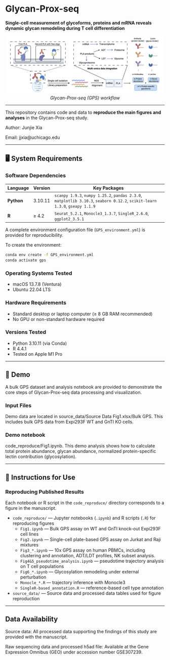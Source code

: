 # Glycan-Prox-seq
**Single-cell measurement of glycoforms, proteins and mRNA reveals dynamic glycan remodeling during T cell differentiation**
<div align="center">
  <img src="GPS_shceme.png" alt="GPS Scheme" width="600"/>
  <br>
  <em>Glycan-Prox-seq (GPS) workflow</em>
</div>

---

This repository contains code and data to **reproduce the main figures and analyses** in the Glycan-Prox-seq study.

Author: Junjie Xia
</div>
Email: jjxia@uchicago.edu

---

## 🖥️ System Requirements

### Software Dependencies

| Language | Version | Key Packages |
|-----------|----------|--------------|
| **Python** | 3.10.11 | `scanpy 1.9.3`, `numpy 1.25.2`, `pandas 2.3.0`, `matplotlib 3.10.3`, `seaborn 0.12.2`, `scikit-learn 1.3.0`, `gseapy 1.1.9` |
| **R** | ≥ 4.2 | `Seurat_5.2.1`, `Monocle3_1.3.7`, `SingleR_2.6.0`, `ggplot2_3.5.1`|

A complete environment configuration file (`GPS_environment.yml`) is provided for reproducibility.

To create the environment:

```bash
conda env create -f GPS_environment.yml
conda activate gps
```

### Operating Systems Tested
- macOS 13.7.8 (Ventura)  
- Ubuntu 22.04 LTS  

### Hardware Requirements
- Standard desktop or laptop computer (≥ 8 GB RAM recommended)  
- No GPU or non-standard hardware required  

### Versions Tested
- Python 3.10.11 (via Conda)  
- R 4.4.1  
- Tested on Apple M1 Pro
---

## 🧪 Demo

A bulk GPS dataset and analysis notebook are provided to demonstrate the core steps of Glycan-Prox-seq data processing and visualization.

### Input Files
Demo data are located in source_data/Source Data Fig1.xlsx/Bulk GPS. This includes bulk GPS data from Expi293F WT and GnTI KO cells.

### Demo notebook
code_reproduce/Fig1.ipynb. This demo analysis shows how to calculate total protein abundance, glycan abundance, normalized protein-specific lectin contribution (glycosylation). 

---

## 🧭 Instructions for Use

### Reproducing Published Results
Each notebook or R script in the `code_reproduce/` directory corresponds to a figure in the manuscript. 

- `code_reproduce/` — Jupyter notebooks (`.ipynb`) and R scripts (`.R`) for reproducing figures  
  - `Fig1.ipynb` — Bulk GPS assay on WT and GnTI knock-out Expi293F cell lines
  - `Fig2.ipynb` — Single-cell plate-based GPS assay on Jurkat and Raji mixtures  
  - `Fig3_*.ipynb` — 10x GPS assay on human PBMCs, including clustering and annotation, ADT/LDT profiles, NK subset analysis.
  - `Fig4&5_pseudotime_analysis.ipynb` — pseudotime trajectory analysis on T cell populations
  - `Fig6_*.ipynb` — Glycosylation remodeling under external perturbation  
  - `Monocle_*.R` — trajectory inference with Monocle3  
  - `SingleR-based_annotation.R` — reference-based cell type annotation  
- `source_data/` — Source data and processed data tables used for figure reproduction  

---

## Data Availability

Source data: All processed data supporting the findings of this study are provided with the manuscript.

Raw sequencing data and processed h5ad file: Available at the Gene Expression Omnibus (GEO) under accession number GSE307239.
